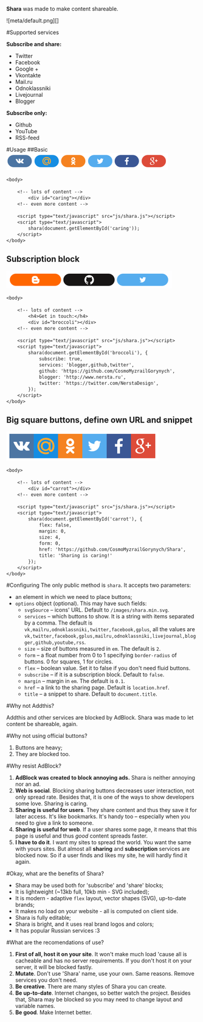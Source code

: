 **Shara** was made to make content shareable.

![meta/default.png][]

#Supported services

**Subscribe and share:**

 - Twitter
 - Facebook
 - Google +
 - Vkontakte
 - Mail.ru
 - Odnoklassniki
 - Livejournal
 - Blogger

**Subscribe only:**

 - Github
 - YouTube
 - RSS-feed

#Usage
##Basic
![basic.png][]

	<body>

		<!-- lots of content -->
			<div id="caring"></div>
		<!-- even more content -->

		<script type="text/javascript" src="js/shara.js"></script>
		<script type="text/javascript">
			shara(document.getElementById('caring'));
		</script>
	</body>

## Subscription block
![subscribe.png][]

	<body>

		<!-- lots of content -->
			<h4>Get in touch:</h4>
			<div id="broccoli"></div>
		<!-- even more content -->

		<script type="text/javascript" src="js/shara.js"></script>
		<script type="text/javascript">
			shara(document.getElementById('broccoli'), {
				subscribe: true,
				services: 'blogger,github,twitter',
				github: 'https://github.com/CosmoMyzrailGorynych',
				blogger: 'http://www.nersta.ru',
				twitter: 'https://twitter.com/NerstaDesign',
			});
		</script>
	</body>

## Big square buttons, define own URL and snippet
![square.png][]

	<body>

		<!-- lots of content -->
			<div id="carrot"></div>
		<!-- even more content -->

		<script type="text/javascript" src="js/shara.js"></script>
		<script type="text/javascript">
			shara(document.getElementById('carrot'), {
				flex: false,
				margin: 0,
				size: 4,
				form: 0,
				href: 'https://github.com/CosmoMyzrailGorynych/Shara',
				title: 'Sharing is caring!'
			});
		</script>
	</body>

#Configuring
The only public method is `shara`. It accepts two parameters:

 - an element in which we need to place buttons;
 - `options` object (optional). This may have such fields:
     - `svgSource` – icons' URL. Default to `/images/shara.min.svg`.
     - `services` – which buttons to show. It is a string with items separated by a comma. The default is `vk,mailru,odnoklassniki,twitter,facebook,gplus`, all the values are `vk,twitter,facebook,gplus,mailru,odnoklassniki,livejournal,blogger,github,youtube,rss`.
     - `size` – size of buttons measured in `em`. The default is `2`.
     - `form` – a float number from 0 to 1 specifying `border-radius` of buttons. 0 for squares, 1 for circles.
     - `flex` – boolean value. Set it to false if you don't need fluid buttons.
     - `subscribe` – if it is a subscription block. Default to `false`.
     - `margin` – margin in `em`. The default is `0.1`.
     - `href` – a link to the sharing page. Default is `location.href`.
     - `title` – a snippet to share. Default to `document.title`.

#Why not Addthis?

Addthis and other services are blocked by AdBlock. Shara was made to let content be shareable, again.

#Why not using official buttons?

1. Buttons are heavy;
2. They are blocked too.

#Why resist AdBlock?

1. **AdBlock was created to block annoying ads.** Shara is neither annoying nor an ad.
2. **Web is social**. Blocking sharing buttons decreases user interaction, not only spread rate. Besides that, it is one of the ways to show developers some love. Sharing is caring.
3. **Sharing is useful for users**. They share content and thus they save it for later access. It's like bookmarks. It's handy too – especially when you need to give a link to someone.
4. **Sharing is useful for web**. If a user shares some page, it means that this page is useful and thus *good* content spreads faster.
5. **I have to do it**. I want my sites to spread the world. You want the same with yours sites. But almost all **sharing** and **subscription** services are blocked now. So if a user finds and likes my site, he will hardly find it again.

#Okay, what are the benefits of Shara?

- Shara may be used both for 'subscribe' and 'share' blocks;
- It is lightweight (~13kb full, 10kb min - SVG included);
- It is modern - adaptive `flex` layout, vector shapes (SVG), up-to-date brands;
- It makes no load on your website - all is computed on client side.
- Shara is fully editable;
- Shara is bright, and it uses real brand logos and colors;
- It has popular Russian services :3

#What are the recomendations of use?

1. **First of all, host it on your site**. It won't make much load 'cause all is cacheable and has no server requirements. If you don't host it on your server, it will be blocked fastly.
2. **Mutate**. Don't use 'Shara' name, use your own. Same reasons. Remove services you don't need.
3. **Be creative**. There are many styles of Shara you can create.
4. **Be up-to-date**. Internet changes, so better watch the project. Besides that, Shara may be blocked so you may need to change layout and variable names.
5. **Be good**. Make Internet better.

[default.png]: meta/default.png
[basic.png]: meta/basic.png
[subscribe.png]: meta/subscribe.png
[square.png]: meta/square.png
